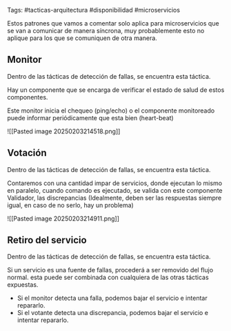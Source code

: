 Tags: #tacticas-arquitectura #disponibilidad #microservicios 

Estos patrones que vamos a comentar solo aplica para microservicios que se van a comunicar de manera síncrona, muy probablemente esto no aplique para los que se comuniquen de otra manera.

## Monitor
Dentro de las tácticas de detección de fallas, se encuentra esta táctica.

Hay un componente que se encarga de verificar el estado de salud de estos componentes.

Este monitor inicia el chequeo (ping/echo) o el componente monitoreado puede informar periódicamente que esta bien (heart-beat)

![[Pasted image 20250203214518.png]]

## Votación
Dentro de las tácticas de detección de fallas, se encuentra esta táctica.

Contaremos con una cantidad impar de servicios, donde ejecutan lo mismo en paralelo, cuando comando es ejecutado, se valida con este componente Validador, las discrepancias (Idealmente, deben ser las respuestas siempre igual, en caso de no serlo, hay un problema)

![[Pasted image 20250203214911.png]]

## Retiro del servicio
Dentro de las tácticas de detección de fallas, se encuentra esta táctica.

Si un servicio es una fuente de fallas, procederá a ser removido del flujo normal. esta puede ser combinada con cualquiera de las otras tácticas expuestas.

- Si el monitor detecta una falla, podemos bajar el servicio e intentar repararlo.
- Si el votante detecta una discrepancia, podemos bajar el servicio e intentar repararlo.
